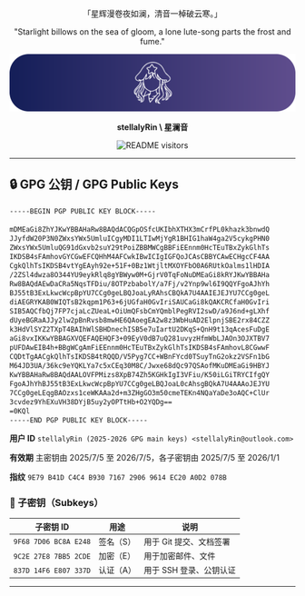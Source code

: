 <!-- markdownlint-disable MD033 MD036 MD041 -->

<div align="center">
「星辉漫卷夜如澜，清音一棹破云寒。」

"Starlight billows on the sea of gloom, a lone lute-song parts the frost and fume."

![stellalyRin's profile banner](./assets/stellalyRin_banner.png)

**stellalyRin \ 星澜音**

![README visitors](https://komarev.com/ghpvc/?username=stellalyRin&color=blue)

</div>

---

## 🔒 GPG 公钥 / GPG Public Keys

```asc
-----BEGIN PGP PUBLIC KEY BLOCK-----

mDMEaGi8ZhYJKwYBBAHaRw8BAQdACQGpOSfcUKIbhXTHX3mCrfPL0khazk3bnwdQ
JJyfdW20P3N0ZWxsYWx5UmluICgyMDI1LTIwMjYgR1BHIG1haW4ga2V5cykgPHN0
ZWxsYWx5UmluQG91dGxvb2suY29tPoiZBBMWCgBBFiEEnnm0HcTEuTBxZykGlhTs
IKDSB4sFAmhovGYCGwEFCQHhM4AFCwkIBwICIgIGFQoJCAsCBBYCAwECHgcCF4AA
CgkQlhTsIKDSB4vtYgEAyh92e+51F+0Bz1WtjltMXOYFbO0A6RUtkOalms1lHDIA
/2ZSl4dwza8O344YU9eykRlq8gYBWyw0M+GjrV0TqFoNuDMEaGi8kRYJKwYBBAHa
Rw8BAQdAEwDaCRa5NqsTFDiu/8OTPzbabolY/a7Fj/v2Ynp9wl6I9QQYFgoAJhYh
BJ55tB3ExLkwcWcpBpYU7CCg0geLBQJoaLyRAhsCBQkA7U4AAIEJEJYU7CCg0geL
diAEGRYKAB0WIQTsB2kqpm1P63+6jUGfaH0GvIriSAUCaGi8kQAKCRCfaH0GvIri
SIB5AQCfbQj7FP7cjaLcZUeaL+OiUmQFsbCmYQmblPegRVI2swD/a9J6nd+gLXhf
dUyeBGRaAJJy2lw2pBnRvsb8mwHE6QAoegEA2w8z3WbHuAD2ElpnjSBE2rx84CZZ
k3HdVlSYZ2TXpT4BAIhWlSBHDnechISB5e7uIartU2DKqS+QnH9t13qAcesFuDgE
aGi8vxIKKwYBBAGXVQEFAQEHQF3+09EyV0dB7uQ281uvyzHfmWbLJAOn3OJXTBV7
pUFDAwEIB4h+BBgWCgAmFiEEnnm0HcTEuTBxZykGlhTsIKDSB4sFAmhovL8CGwwF
CQDtTgAACgkQlhTsIKDSB4tRQQD/V5Pyg7CC+WBnFYcd0TSuyTnG2okz2VSFn1bG
M64JD3UA/36kc9eYQKLYa7c5xCEq30M8C/Jwxe68dQc97QSAofMKuDMEaGi9HBYJ
KwYBBAHaRw8BAQdAALOVFPMizs8XpB74Zh5KGHkIgI3VFiu/K50iLGiTRYCIfgQY
FgoAJhYhBJ55tB3ExLkwcWcpBpYU7CCg0geLBQJoaL0cAhsgBQkA7U4AAAoJEJYU
7CCg0geLEqgBAOzxs1ceWKAAa2d+m3ZHgGO3m50cmeTEKn4NQaYaDe3oAQC+ClUr
3cvdez9YhEXuVH38DYjB5uy2yOPTtHb+O2YQDg==
=0KQl
-----END PGP PUBLIC KEY BLOCK-----
```

**用户 ID** `stellalyRin (2025-2026 GPG main keys) <stellalyRin@outlook.com>`

**有效期** 主密钥由 2025/7/5 至 2026/7/5，各子密钥由 2025/7/5 至 2026/1/1

**指纹** `9E79 B41D C4C4 B930 7167 2906 9614 EC20 A0D2 078B`

### 🔗 子密钥（Subkeys）

| 子密钥 ID | 用途 | 说明 |
|-----------|------|------|
| `9F68 7D06 BC8A E248` | 签名（S）| 用于 Git 提交、文档签署 |
| `9C2E 27E8 7BB5 2CDE` | 加密（E）| 用于加密邮件、文件 |
| `837D 14F6 E807 337D` | 认证（A）| 用于 SSH 登录、公钥认证 |

---
